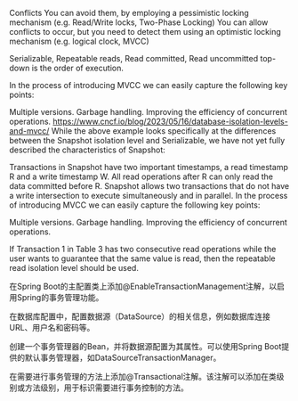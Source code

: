 Conflicts
You can avoid them, by employing a pessimistic locking mechanism (e.g. Read/Write locks, Two-Phase Locking)
You can allow conflicts to occur, but you need to detect them using an optimistic locking mechanism (e.g. logical clock, MVCC)

Serializable, Repeatable reads, Read committed, Read uncommitted
top-down is the order of execution.

In the process of introducing MVCC we can easily capture the following key points:

Multiple versions.
Garbage handling.
Improving the efficiency of concurrent operations.
https://www.cncf.io/blog/2023/05/16/database-isolation-levels-and-mvcc/
While the above example looks specifically at the differences between the Snapshot isolation level and Serializable, we have not yet fully described the characteristics of Snapshot:

Transactions in Snapshot have two important timestamps, a read timestamp R and a write timestamp W. All read operations after R can only read the data committed before R.
Snapshot allows two transactions that do not have a write intersection to execute simultaneously and in parallel.
In the process of introducing MVCC we can easily capture the following key points:

Multiple versions.
Garbage handling.
Improving the efficiency of concurrent operations.

If Transaction 1 in Table 3 has two consecutive read operations while the user wants to guarantee that the same value is read, then the repeatable read isolation level should be used.

在Spring Boot的主配置类上添加@EnableTransactionManagement注解，以启用Spring的事务管理功能。

在数据库配置中，配置数据源（DataSource）的相关信息，例如数据库连接URL、用户名和密码等。

创建一个事务管理器的Bean，并将数据源配置为其属性。可以使用Spring Boot提供的默认事务管理器，如DataSourceTransactionManager。

在需要进行事务管理的方法上添加@Transactional注解。该注解可以添加在类级别或方法级别，用于标识需要进行事务控制的方法。

